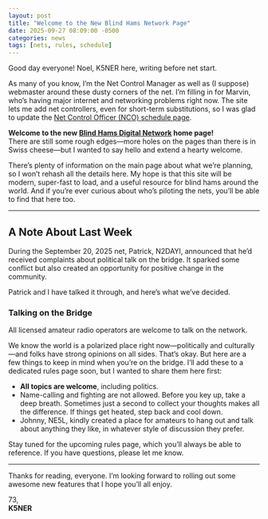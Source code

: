 ```yaml
---
layout: post
title: "Welcome to the New Blind Hams Network Page"
date: 2025-09-27 08:09:00 -0500
categories: news
tags: [nets, rules, schedule]
---
```


Good day everyone! Noel, K5NER here, writing before net start.  

As many of you know, I’m the Net Control Manager as well as (I suppose) webmaster around these dusty corners of the net. I’m filling in for Marvin, who’s having major internet and networking problems right now. The site lets me add net controllers, even for short-term substitutions, so I was glad to update the [Net Control Officer (NCO) schedule page](/nets/blind-hams/nco-schedule).

**Welcome to the new [Blind Hams Digital Network](https://blindhams.network) home page!**  
There are still some rough edges—more holes on the pages than there is in Swiss cheese—but I wanted to say hello and extend a hearty welcome.

There’s plenty of information on the main page about what we’re planning, so I won’t rehash all the details here. My hope is that this site will be modern, super-fast to load, and a useful resource for blind hams around the world. And if you’re ever curious about who’s piloting the nets, you’ll be able to find that here too.

---

## A Note About Last Week
During the September 20, 2025 net, Patrick, N2DAYI, announced that he’d received complaints about political talk on the bridge. It sparked some conflict but also created an opportunity for positive change in the community.

Patrick and I have talked it through, and here’s what we’ve decided.

### Talking on the Bridge
All licensed amateur radio operators are welcome to talk on the network.

We know the world is a polarized place right now—politically and culturally—and folks have strong opinions on all sides. That’s okay. But here are a few things to keep in mind when you’re on the bridge. I’ll add these to a dedicated rules page soon, but I wanted to share them here first:

* **All topics are welcome**, including politics.
* Name-calling and fighting are not allowed. Before you key up, take a deep breath. Sometimes just a second to collect your thoughts makes all the difference. If things get heated, step back and cool down.
* Johnny, NE5L, kindly created a place for amateurs to hang out and talk about anything they like, in whatever style of discussion they prefer.

Stay tuned for the upcoming rules page, which you’ll always be able to reference. If you have questions, please let me know.

---

Thanks for reading, everyone. I’m looking forward to rolling out some awesome new features that I hope you’ll all enjoy.

73,  
**K5NER**
